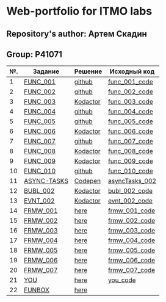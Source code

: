 # Web-portfolio for ITMO labs

## Repository's author: Артем Скадин
## Group: P41071

|№.   | Задание | Решение | Исходный код |
|-----|---------|---------|--------------|
|1    | [FUNC_001](https://kodaktor.ru/func_001) | [github](https://github.com/artskadin/artskadin.github.io/blob/master/func/func_001.js) | [func_001_code](https://github.com/artskadin/artskadin.github.io/blob/master/func/func_001.js) |
|2    | [FUNC_002](https://kodaktor.ru/func_002) | [github](https://github.com/artskadin/artskadin.github.io/blob/master/func/func_002.js) | [func_002_code](https://github.com/artskadin/artskadin.github.io/blob/master/func/func_002.js) |
|3    | [FUNC_003](https://kodaktor.ru/func_003) | [Kodactor](https://kodaktor.ru/func_9ae2e) | [func_003_code](https://github.com/artskadin/artskadin.github.io/blob/master/func/func_003.js) |
|4    | [FUNC_004](https://kodaktor.ru/func_004) | [github](https://github.com/artskadin/artskadin.github.io/blob/master/func/func_004.js) | [func_004_code](https://github.com/artskadin/artskadin.github.io/blob/master/func/func_004.js) |
|5    | [FUNC_005](https://kodaktor.ru/func_005) | [github](https://github.com/artskadin/artskadin.github.io/blob/master/func/func_005.js) | [func_005_code](https://github.com/artskadin/artskadin.github.io/blob/master/func/func_005.js) |
|6    | [FUNC_006](https://kodaktor.ru/func_006) | [Kodactor](https://kodaktor.ru/func_c40f7) | [func_006_code](https://github.com/artskadin/artskadin.github.io/blob/master/func/func_006.js) |
|7    | [FUNC_007](https://kodaktor.ru/func_007) | [github](https://github.com/artskadin/artskadin.github.io/blob/master/func/func_007.js) | [func_007_code](https://github.com/artskadin/artskadin.github.io/blob/master/func/func_007.js) |
|8    | [FUNC_008](https://kodaktor.ru/func_008) | [Kodactor](https://kodaktor.ru/func_b3903) | [func_008_code](https://github.com/artskadin/artskadin.github.io/blob/master/func/func_008.js) |
|9    | [FUNC_009](https://kodaktor.ru/func_009) | [Kodactor](https://kodaktor.ru/func_76b96) | [func_009_code](https://github.com/artskadin/artskadin.github.io/blob/master/func/func_009.js) |
|10   | [FUNC_010](https://kodaktor.ru/func_010) | [github](https://github.com/artskadin/artskadin.github.io/blob/master/func/func_010.js) | [func_010_code](https://github.com/artskadin/artskadin.github.io/blob/master/func/func_010.js) |
|11   | [ASYNC-TASKS](https://kodaktor.ru/async_tasks) | [Codepen](https://codepen.io/artskadin/pen/ExPEodY) | [asyncTasks_002](https://github.com/artskadin/artskadin.github.io/blob/master/async-tasks/async_tasks.js) |
|12   | [BUBL_002](https://kodaktor.ru/babl_002) | [Kodactor](https://kodaktor.ru/bind02032018_d042e) | [bubl_002_code](https://github.com/artskadin/artskadin.github.io/blob/master/babl/babl_002.js) |
|13   | [EVNT_002](https://kodaktor.ru/evnt_002) | [Kodactor](https://kodaktor.ru/evnt_3086c) | [evnt_002_code](https://github.com/artskadin/artskadin.github.io/blob/master/evnt/evnt_002.js) |
|14   | [FRMW_001](https://kodaktor.ru/frmw_001) | [here](frmws/frmw_001/index.html) | [frmw_001_code](https://github.com/artskadin/artskadin.github.io/tree/master/frmws/frmw_001) |
|15   | [FRMW_002](https://kodaktor.ru/frmw_002) | [here](https://artskadin.github.io/frmws/frmw_002/myproj/dist/) | [frmw_002_code](https://github.com/artskadin/artskadin.github.io/tree/master/frmws/frmw_002/myproj) |
|16   | [FRMW_003](https://kodaktor.ru/frmw_003) | [here](https://artskadin.github.io/frmws/frmw_003/task_3/dist/) | [frmw_003_code](https://github.com/artskadin/artskadin.github.io/tree/master/frmws/frmw_003/task_3) |
|17   | [FRMW_004](https://kodaktor.ru/frmw_004) | [here](https://artskadin.github.io/frmws/frmw_004/task_4/dist/) | [frmw_004_code](https://github.com/artskadin/artskadin.github.io/tree/master/frmws/frmw_004/task_4) |
|18   | [FRMW_005](https://kodaktor.ru/frmw_005) | [here](https://artskadin.github.io/frmws/frmw_005/task_5/dist/) | [frmw_005_code](https://github.com/artskadin/artskadin.github.io/tree/master/frmws/frmw_005/task_5) |
|19   | [FRMW_006](https://kodaktor.ru/frmw_006) | [here](https://artskadin.github.io/frmws/frmw_006/) | [frmw_006_code](https://github.com/artskadin/artskadin.github.io/tree/master/frmws/frmw_006/) |
|20   | [FRMW_007](https://kodaktor.ru/frmw_007) | [here](https://artskadin.github.io/frmws/frmw_007/index.html) | [frmw_007_code](https://github.com/artskadin/artskadin.github.io/tree/master/frmws/frmw_006/) |
|21   | [YOU](https://kodaktor.ru/you) | [here](https://artskadin.github.io/you/index.html) | [you_code](https://github.com/artskadin/artskadin.github.io/tree/master/you) |
|22   | [FUNBOX](https://dl.funbox.ru/qt-js.pdf) | [here](https://artskadin.github.io/funbox/index.html) ||
